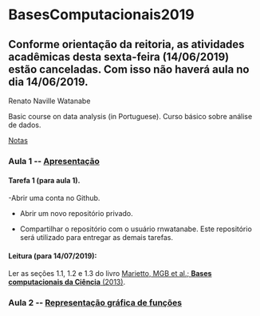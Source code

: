 # BasesComputacionais2019

## Conforme orientação da reitoria, as atividades acadêmicas desta sexta-feira (14/06/2019) estão canceladas. Com isso não haverá aula no dia 14/06/2019.

Renato Naville Watanabe

Basic course on data analysis (in Portuguese). Curso básico sobre análise de dados.

[Notas](https://docs.google.com/spreadsheets/d/e/2PACX-1vTXNsjonGvcTN4YHxHYlexHE5KBbcccfA0hEJjDc_9QvnzkHgAqoW7Gn29-X7T88S4tLDaRoIE8Lxk9/pubhtml)

### Aula 1 -- [Apresentação](https://nbviewer.jupyter.org/format/slides/github/rnwatanabe/BasesComputacionais2019/blob/master/aula1/Apresenta%C3%A7%C3%A3o.ipynb#/)

#### Tarefa 1 (para aula 1).

-Abrir uma conta no Github.

- Abrir um novo repositório privado.

- Compartilhar o repositório com o usuário rnwatanabe. Este repositório será utilizado para entregar as demais tarefas.

#### Leitura (para 14/07/2019):

Ler as seções 1.1, 1.2 e 1.3 do livro [Marietto, MGB et al.; **Bases computacionais da Ciência** (2013)](http://prograd.ufabc.edu.br/images/pdf/bases_computacionais_livro.pdf).

### Aula 2 -- [Representação gráfica de funções](https://nbviewer.jupyter.org/github/rnwatanabe/BasesComputacionais2019/blob/master/aula2/Representa%C3%A7%C3%A3o%20gr%C3%A1fica%20de%20fun%C3%A7%C3%B5es.ipynb)
